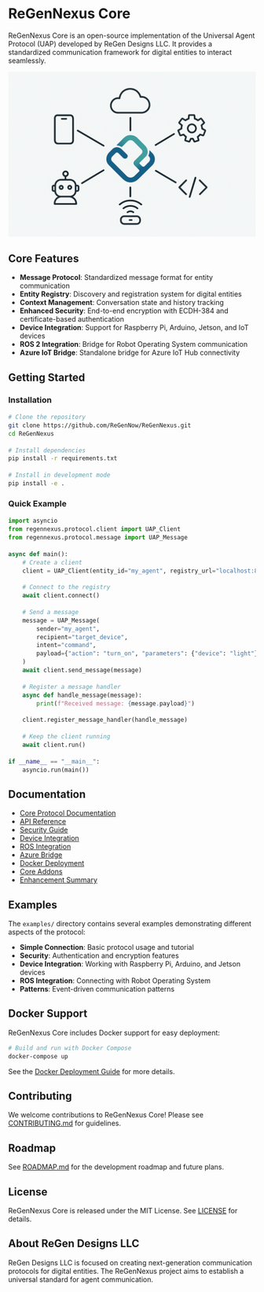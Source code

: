 # ReGenNexus Core

ReGenNexus Core is an open-source implementation of the Universal Agent Protocol (UAP) developed by ReGen Designs LLC. It provides a standardized communication framework for digital entities to interact seamlessly.

![ReGenNexus Logo](src/images/RegenNexus.png)

## Core Features

- **Message Protocol**: Standardized message format for entity communication
- **Entity Registry**: Discovery and registration system for digital entities
- **Context Management**: Conversation state and history tracking
- **Enhanced Security**: End-to-end encryption with ECDH-384 and certificate-based authentication
- **Device Integration**: Support for Raspberry Pi, Arduino, Jetson, and IoT devices
- **ROS 2 Integration**: Bridge for Robot Operating System communication
- **Azure IoT Bridge**: Standalone bridge for Azure IoT Hub connectivity

## Getting Started

### Installation

```bash
# Clone the repository
git clone https://github.com/ReGenNow/ReGenNexus.git
cd ReGenNexus

# Install dependencies
pip install -r requirements.txt

# Install in development mode
pip install -e .
```

### Quick Example

```python
import asyncio
from regennexus.protocol.client import UAP_Client
from regennexus.protocol.message import UAP_Message

async def main():
    # Create a client
    client = UAP_Client(entity_id="my_agent", registry_url="localhost:8000")
    
    # Connect to the registry
    await client.connect()
    
    # Send a message
    message = UAP_Message(
        sender="my_agent",
        recipient="target_device",
        intent="command",
        payload={"action": "turn_on", "parameters": {"device": "light"}}
    )
    await client.send_message(message)
    
    # Register a message handler
    async def handle_message(message):
        print(f"Received message: {message.payload}")
    
    client.register_message_handler(handle_message)
    
    # Keep the client running
    await client.run()

if __name__ == "__main__":
    asyncio.run(main())
```

## Documentation

- [Core Protocol Documentation](docs/core_protocol.md)
- [API Reference](docs/api_reference.md)
- [Security Guide](docs/security.md)
- [Device Integration](docs/device_integration.md)
- [ROS Integration](docs/ros_integration.md)
- [Azure Bridge](docs/azure_bridge.md)
- [Docker Deployment](docs/docker_deployment.md)
- [Core Addons](docs/CORE_ADDONS.md)
- [Enhancement Summary](docs/ENHANCEMENT_SUMMARY.md)


## Examples

The `examples/` directory contains several examples demonstrating different aspects of the protocol:

- **Simple Connection**: Basic protocol usage and tutorial
- **Security**: Authentication and encryption features
- **Device Integration**: Working with Raspberry Pi, Arduino, and Jetson devices
- **ROS Integration**: Connecting with Robot Operating System
- **Patterns**: Event-driven communication patterns

## Docker Support

ReGenNexus Core includes Docker support for easy deployment:

```bash
# Build and run with Docker Compose
docker-compose up
```

See the [Docker Deployment Guide](docs/docker_deployment.md) for more details.

## Contributing

We welcome contributions to ReGenNexus Core! Please see [CONTRIBUTING.md](CONTRIBUTING.md) for guidelines.

## Roadmap

See [ROADMAP.md](ROADMAP.md) for the development roadmap and future plans.

## License

ReGenNexus Core is released under the MIT License. See [LICENSE](LICENSE) for details.

## About ReGen Designs LLC

ReGen Designs LLC is focused on creating next-generation communication protocols for digital entities. The ReGenNexus project aims to establish a universal standard for agent communication.
